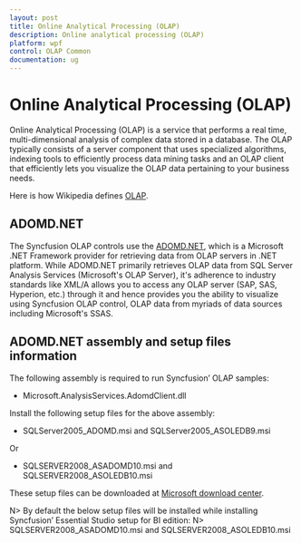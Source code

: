 ```yaml
---
layout: post
title: Online Analytical Processing (OLAP)
description: Online analytical processing (OLAP)
platform: wpf
control: OLAP Common
documentation: ug
---
```


# Online Analytical Processing (OLAP)

Online Analytical Processing (OLAP) is a service that performs a real time, multi-dimensional analysis of complex data stored in a database. The OLAP typically consists of a server component that uses specialized algorithms, indexing tools to efficiently process data mining tasks and an OLAP client that efficiently lets you visualize the OLAP data pertaining to your business needs.

Here is how Wikipedia defines [OLAP](http://en.wikipedia.org/wiki/Online_analytical_processing).

## ADOMD.NET

The Syncfusion OLAP controls use the [ADOMD.NET](http://msdn.microsoft.com/en-us/library/ms123483(v=sql.90).aspx), which is a Microsoft .NET Framework provider for retrieving data from OLAP servers in .NET platform. While ADOMD.NET primarily retrieves OLAP data from SQL Server Analysis Services (Microsoft's OLAP Server), it's adherence to industry standards like XML/A allows you to access any OLAP server (SAP, SAS, Hyperion, etc.) through it and hence provides you the ability to visualize using Syncfusion OLAP control, OLAP data from myriads of data sources including Microsoft's SSAS.

## ADOMD.NET assembly and setup files information

The following assembly is required to run Syncfusion’ OLAP samples:

* Microsoft.AnalysisServices.AdomdClient.dll

Install the following setup files for the above assembly:

* SQLServer2005_ADOMD.msi and SQLServer2005_ASOLEDB9.msi 

Or 

* SQLSERVER2008_ASADOMD10.msi and SQLSERVER2008_ASOLEDB10.msi

These setup files can be downloaded at [Microsoft download center](http://www.microsoft.com/en-us/download/details.aspx?id=23089).

N>  By default the below setup files will be installed while installing Syncfusion’ Essential Studio setup for BI edition:
N> SQLSERVER2008_ASADOMD10.msi and SQLSERVER2008_ASOLEDB10.msi









